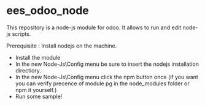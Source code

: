 # ees_odoo_node
This repository is a node-js module for odoo. It allows to run and edit node-js scripts.

Prerequisite : Install nodejs on the machine.
  - Install the module
  - In the new Node-Js\Config menu be sure to insert the nodejs installation directiory.
  - In the new Node-Js\Config menu click the npm button once (if you want you can verify precence of module pg in the node_modules folder or npm it yourself.)
  - Run some sample!
